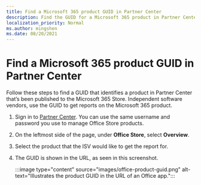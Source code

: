 ```yaml
---
title: Find a Microsoft 365 product GUID in Partner Center
description: Find the GUID for a Microsoft 365 product in Partner Center.
localization_priority: Normal
ms.author: mingshen
ms.date: 08/20/2021
---
```


# Find a Microsoft 365 product GUID in Partner Center

Follow these steps to find a GUID that identifies a product in Partner Center that’s been published to the Microsoft 365 Store. Independent software vendors, use the GUID to get reports on the Microsoft 365 product.

1. Sign in to [Partner Center](https://partner.microsoft.com/dashboard/home). You can use the same username and password you use to manage Office Store products.
1. On the leftmost side of the page, under **Office Store**, select **Overview**.
1. Select the product that the ISV would like to get the report for.
1. The GUID is shown in the URL, as seen in this screenshot.

    :::image type="content" source="images/office-product-guid.png" alt-text="Illustrates the product GUID in the URL of an Office app.":::
